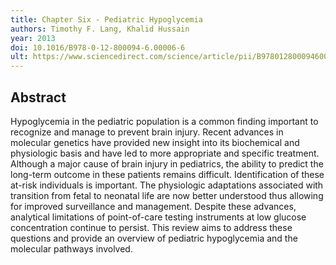 ```yaml
---
title: Chapter Six - Pediatric Hypoglycemia
authors: Timothy F. Lang, Khalid Hussain
year: 2013
doi: 10.1016/B978-0-12-800094-6.00006-6
ult: https://www.sciencedirect.com/science/article/pii/B9780128000946000066
---
```

## Abstract
Hypoglycemia in the pediatric population is a common finding important to recognize and manage to prevent brain injury. Recent advances in molecular genetics have provided new insight into its biochemical and physiologic basis and have led to more appropriate and specific treatment. Although a major cause of brain injury in pediatrics, the ability to predict the long-term outcome in these patients remains difficult. Identification of these at-risk individuals is important. The physiologic adaptations associated with transition from fetal to neonatal life are now better understood thus allowing for improved surveillance and management. Despite these advances, analytical limitations of point-of-care testing instruments at low glucose concentration continue to persist. This review aims to address these questions and provide an overview of pediatric hypoglycemia and the molecular pathways involved.
